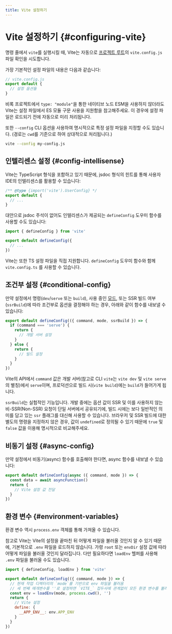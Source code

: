 ```yaml
---
title: Vite 설정하기
---
```


# Vite 설정하기 {#configuring-vite}

명령 줄에서 `vite`를 실행시킬 때, Vite는 자동으로 [프로젝트 루트](/guide/#index-html-and-project-root)의 `vite.config.js` 파일 확인을 시도합니다.

가장 기본적인 설정 파일의 내용은 다음과 같습니다:

```js
// vite.config.js
export default {
  // 설정 옵션들
}
```

비록 프로젝트에서 `type: "module"`을 통한 네이티브 노드 ESM을 사용하지 않더라도 Vite는 설정 파일에서 ES 모듈 구문 사용을 지원함을 참고해주세요. 이 경우에 설정 파일은 로드되기 전에 자동으로 미리 처리됩니다.

또한 `--config` CLI 옵션을 사용하여 명시적으로 특정 설정 파일을 지정할 수도 있습니다. (경로는 `cwd`를 기준으로 하여 상대적으로 처리됩니다.)

```bash
vite --config my-config.js
```

## 인텔리센스 설정 {#config-intellisense}

Vite는 TypeScript 형식을 포함하고 있기 때문에, jsdoc 형식의 힌트를 통해 사용자 IDE의 인텔리센스를 활용할 수 있습니다:

```js
/** @type {import('vite').UserConfig} */
export default {
  // ...
}
```

대안으로 jsdoc 주석이 없어도 인텔리센스가 제공되는 `defineConfig` 도우미 함수를 사용할 수도 있습니다:

```js
import { defineConfig } from 'vite'

export default defineConfig({
  // ...
})
```

Vite는 또한 TS 설정 파일을 직접 지원합니다. `defineConfig` 도우미 함수와 함께 `vite.config.ts` 를 사용할 수 있습니다.

## 조건부 설정 {#conditional-config}

만약 설정에서 명령(`dev`/`serve` 또는 `build`), 사용 중인 [모드](/guide/env-and-mode), 또는 SSR 빌드 여부(`ssrBuild`)에 따라 조건부로 옵션을 결정해야 하는 경우, 아래와 같이 함수를 내보낼 수 있습니다:

```js
export default defineConfig(({ command, mode, ssrBuild }) => {
  if (command === 'serve') {
    return {
      // 개발 서버 설정
    }
  } else {
    return {
      // 빌드 설정
    }
  }
})
```

Vite의 API에서 `command` 값은 개발 서버(참고로 CLI `vite`는 `vite dev` 및 `vite serve`의 별칭)에서 `serve`이며, 프로덕션으로 빌드 시(`vite build`)에는 `build`가 들어가게 됩니다.

`ssrBuild`는 실험적인 기능입니다. 개발 중에는 옵션 값이 SSR 및 이를 사용하지 않는 비-SSR(Non-SSR) 요청이 단일 서버에서 공유되기에, 빌드 시에는 보다 일반적인 의미를 담고 있는 `ssr` 플래그를 대신해 사용할 수 있습니다. 브라우저 및 SSR 빌드에 대한 별도의 명령을 지정하지 않은 경우, 값이 `undefined`로 정의될 수 있기 때문에 `true` 및 `false` 값을 이용해 명시적으로 비교해주세요.

## 비동기 설정 {#async-config}

만약 설정에서 비동기(async) 함수를 호출해야 한다면, async 함수를 내보낼 수 있습니다:

```js
export default defineConfig(async ({ command, mode }) => {
  const data = await asyncFunction()
  return {
    // Vite 설정 값 전달
  }
})
```

## 환경 변수 {#environment-variables}

환경 변수 역시 `process.env` 객체를 통해 가져올 수 있습니다.

참고로 Vite는 Vite의 설정을 끝마친 뒤 어떻게 파일을 불러올 것인지 알 수 있기 때문에, 기본적으로 `.env` 파일을 로드하지 않습니다. 가령 `root` 또는 `envDir` 설정 값에 따라 어떻게 파일을 불러올 것인지 달라집니다. 다만 필요하다면 `loadEnv` 헬퍼를 사용해 `.env` 파일을 불러올 수도 있습니다.

```js
import { defineConfig, loadEnv } from 'vite'

export default defineConfig(({ command, mode }) => {
  // 현재 작업 디렉터리의 `mode`를 기반으로 env 파일을 불러옴
  // 세 번째 매개변수를 ''로 설정하면 `VITE_` 접두사에 관계없이 모든 환경 변수를 불러옴
  const env = loadEnv(mode, process.cwd(), '')
  return {
    // Vite 설정
    define: {
      __APP_ENV__: env.APP_ENV
    }
  }
})
```